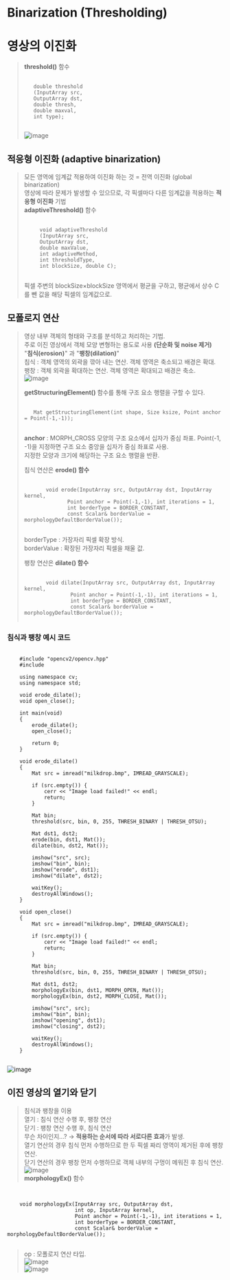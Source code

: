 Binarization (Thresholding)
===
# 영상의 이진화
>  **threshold()** 함수
> <pre>
>  <code>
>    double threshold
>    (InputArray src, 
>    OutputArray dst,
>    double thresh, 
>    double maxval, 
>    int type);
>  </code>
> </pre>
> ![image](https://github.com/god102104/openCV_Practice/assets/43011129/09e11b09-7261-4f9f-a8b6-9453b877b90c)<br>

## 적응형 이진화 (adaptive binarization)
> 모든 영역에 임계값 적용하여 이진화 하는 것 = 전역 이진화 (global binarization) <br>
> 영상에 따라 문제가 발생할 수 있으므로, 각 픽셀마다 다른 임계값을 적용하는 **적응형 이진화** 기법 <br>
> **adaptiveThreshold()** 함수
>
> <pre>
>  <code>
>      void adaptiveThreshold
>      (InputArray src, 
>      OutputArray dst,
>      double maxValue, 
>      int adaptiveMethod,
>      int thresholdType, 
>      int blockSize, double C);
>  </code>
> </pre>
>
>  픽셀 주변의 blockSize×blockSize 영역에서 평균을 구하고, 평균에서 상수 C를 뺀 값을 해당 픽셀의 임계값으로. <br>


## 모폴로지 연산
> 영상 내부 객체의 형태와 구조를 분석하고 처리하는 기법. <br>
> 주로 이진 영상에서 객체 모양 변형하는 용도로 사용 **(단순화 및 noise 제거)** <br>
> "**침식(erosion)**" 과 "**팽창(dilation)**" <br>
> 침식 : 객체 영역의 외곽을 깎아 내는 연산. 객체 영역은 축소되고 배경은 확대. <br>
> 팽창 : 객체 외곽을 확대하는 연산. 객체 영역은 확대되고 배경은 축소. <br>
> ![image](https://github.com/god102104/openCV_Practice/assets/43011129/11d0e557-8949-4f27-9f12-18dc2d30d9fe)<br>
>
> **getStructuringElement()** 함수를 통해 구조 요소 행렬을 구할 수 있다. <br>
> <pre>
>  <code>
>    Mat getStructuringElement(int shape, Size ksize, Point anchor = Point(-1,-1));
>  </code>
> </pre>
> **anchor** : MORPH_CROSS 모양의 구조 요소에서 십자가 중심 좌표. Point(-1, -1)을 지정하면 구조 요소 중앙을 십자가 중심 좌표로 사용. <br>
> 지정한 모양과 크기에 해당하는 구조 요소 행렬을 반환. <br>
>
> 침식 연산은 **erode() 함수** <br>
> <pre>
>  <code>
>        void erode(InputArray src, OutputArray dst, InputArray kernel,
>               Point anchor = Point(-1,-1), int iterations = 1,
>               int borderType = BORDER_CONSTANT,
>               const Scalar& borderValue = morphologyDefaultBorderValue());
>  </code>
> </pre>
> borderType : 가장자리 픽셀 확장 방식. <br>
> borderValue : 확장된 가장자리 픽셀을 채울 값. <br>
>
> 팽창 연산은 **dilate() 함수** <br>
> <pre>
>  <code>
>        void dilate(InputArray src, OutputArray dst, InputArray kernel,
>                Point anchor = Point(-1,-1), int iterations = 1,
>                int borderType = BORDER_CONSTANT,
>                const Scalar& borderValue = morphologyDefaultBorderValue());
>  </code>
> </pre>

### 침식과 팽창 예시 코드 
<pre>
  <code>
    #include "opencv2/opencv.hpp"
    #include <iostream>
    
    using namespace cv;
    using namespace std;
    
    void erode_dilate();
    void open_close();
    
    int main(void)
    {
    	erode_dilate();
    	open_close();
    
    	return 0;
    }
    
    void erode_dilate()
    {
    	Mat src = imread("milkdrop.bmp", IMREAD_GRAYSCALE);
    
    	if (src.empty()) {
    		cerr << "Image load failed!" << endl;
    		return;
    	}
    
    	Mat bin;
    	threshold(src, bin, 0, 255, THRESH_BINARY | THRESH_OTSU);
    
    	Mat dst1, dst2;
    	erode(bin, dst1, Mat());
    	dilate(bin, dst2, Mat());
    
    	imshow("src", src);
    	imshow("bin", bin);
    	imshow("erode", dst1);
    	imshow("dilate", dst2);
    
    	waitKey();
    	destroyAllWindows();
    }
    
    void open_close()
    {
    	Mat src = imread("milkdrop.bmp", IMREAD_GRAYSCALE);
    
    	if (src.empty()) {
    		cerr << "Image load failed!" << endl;
    		return;
    	}
    
    	Mat bin;
    	threshold(src, bin, 0, 255, THRESH_BINARY | THRESH_OTSU);
    
    	Mat dst1, dst2;
    	morphologyEx(bin, dst1, MORPH_OPEN, Mat());
    	morphologyEx(bin, dst2, MORPH_CLOSE, Mat());
    
    	imshow("src", src);
    	imshow("bin", bin);
    	imshow("opening", dst1);
    	imshow("closing", dst2);
    
    	waitKey();
    	destroyAllWindows();
    }
  </code>
</pre>
![image](https://github.com/god102104/openCV_Practice/assets/43011129/f787678e-cec7-49db-9a79-adb1400c1760)

## 이진 영상의 열기와 닫기
> 침식과 팽창을 이용 <br>
> 열기 : 침식 연산 수행 후, 팽창 연산 <br>
> 닫기 : 팽창 연산 수행 후, 침식 연산 <br>
> 무슨 차이인지...? → **적용하는 순서에 따라 서로다른 효과**가 발생. <br>
> 열기 연산의 경우 침식 먼저 수행하므로 한 두 픽셀 짜리 영역이 제거된 후에 팽창 연산. <br>
> 닫기 연산의 경우 팽창 먼저 수행하므로 객체 내부의 구멍이 메워진 후 침식 연산. <br>
> ![image](https://github.com/god102104/openCV_Practice/assets/43011129/b288dd9c-47df-485e-a5ac-358d4258b6ec) <br>
> **morphologyEx()** 함수 <br>
<pre>
  <code>
    
    void morphologyEx(InputArray src, OutputArray dst,
                      int op, InputArray kernel,
                      Point anchor = Point(-1,-1), int iterations = 1,
                      int borderType = BORDER_CONSTANT,
                      const Scalar& borderValue = morphologyDefaultBorderValue());
  </code>
</pre>
> op : 모폴로지 연산 타입. <br>
> ![image](https://github.com/god102104/openCV_Practice/assets/43011129/1080a122-a2ce-4753-b755-c7c7a4816682)<br>
> ![image](https://github.com/god102104/openCV_Practice/assets/43011129/c5327c4a-316e-41a7-b3f1-ce1489b221c5)<br>

